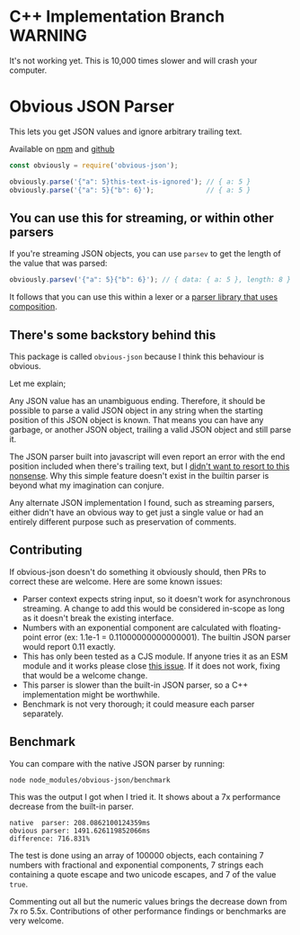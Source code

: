 # C++ Implementation Branch WARNING

It's not working yet. This is 10,000 times slower and will crash your computer.

# Obvious JSON Parser

This lets you get JSON values and ignore arbitrary trailing text.

Available on [npm](https://www.npmjs.com/package/obvious-json)
and [github](https://github.com/KernelDeimos/obvious-json)

```javascript
const obviously = require('obvious-json');

obviously.parse('{"a": 5}this-text-is-ignored'); // { a: 5 }
obviously.parse('{"a": 5}{"b": 6}');             // { a: 5 }

```

## You can use this for streaming, or within other parsers

If you're streaming JSON objects, you can use `parsev` to get the length of the
value that was parsed:

```javascript
obviously.parsev('{"a": 5}{"b": 6}'); // { data: { a: 5 }, length: 8 }
```

It follows that you can use this within a lexer or a
[parser library that uses composition](https://github.com/kgrgreer/foam3/blob/development/src/foam/parse/parse.js).

## There's some backstory behind this

This package is called `obvious-json` because I think this behaviour is obvious.

Let me explain;

Any JSON value has an unambiguous ending. Therefore, it should be possible to
parse a valid JSON object in any string when the starting position of this JSON
object is known. That means you can have any garbage, or another JSON object,
trailing a valid JSON object and still parse it.

The JSON parser built into javascript will even report an error with the
end position included when there's trailing text,
but I [didn't want to resort to this nonsense](https://stackoverflow.com/questions/67271974/how-to-json-parse-ignoring-suffix-after-object).
Why this simple feature doesn't exist in the builtin parser is beyond what my
imagination can conjure.

Any alternate JSON implementation I found, such as streaming parsers, either
didn't have an obvious way to get just a single value or had an entirely different
purpose such as preservation of comments.

## Contributing

If obvious-json doesn't do something it obviously should, then PRs to correct
these are welcome. Here are some known issues:

- Parser context expects string input, so it doesn't work for asynchronous
  streaming. A change to add this would be considered in-scope as long as
  it doesn't break the existing interface.
- Numbers with an exponential component are calculated with floating-point
  error (ex: 1.1e-1 = 0.11000000000000001). The builtin JSON parser would
  report 0.11 exactly.
- This has only been tested as a CJS module. If anyone tries it as an ESM
  module and it works please close [this issue](https://github.com/KernelDeimos/obvious-json/issues/1).
  If it does not work, fixing that would be a welcome change.
- This parser is slower than the built-in JSON parser, so a C++ implementation
  might be worthwhile.
- Benchmark is not very thorough; it could measure each parser separately.

## Benchmark

You can compare with the native JSON parser by running:
```
node node_modules/obvious-json/benchmark
```

This was the output I got when I tried it. It shows about a 7x
performance decrease from the built-in parser. 

```
native  parser: 208.0862100124359ms
obvious parser: 1491.626119852066ms
difference: 716.831%
```

The test is done using an array of 100000 objects, each containing
7 numbers with fractional and exponential components, 7 strings
each containing a quote escape and two unicode escapes, and 7 of
the value `true`.

Commenting out all but the numeric values brings the decrease down
from 7x ro 5.5x. Contributions of other performance findings or
benchmarks are very welcome.
